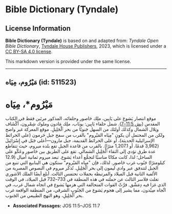 # Bible Dictionary (Tyndale)

## License Information

**Bible Dictionary (Tyndale)** is based on and adapted from: _Tyndale Open Bible Dictionary_, [Tyndale House Publishers](https://tyndaleopenresources.com/), 2023, which is licensed under a [CC BY-SA 4.0 license](https://creativecommons.org/licenses/by-sa/4.0/legalcode.en).

This markdown version is provided under the same license.



--------------------------------

## مَيْرُوم، مِيَاه (id: 511523)

مَيْرُوم\*، مِيَاه
==================

موقع انتصار يَشوع على يَابِين، ملِك حَاصور وحلفائه، المذكور مرتَين فقط في الكتاب المقدس ([يش 11:5–7](https://ref.ly/Josh11:5-Josh11:7)). شمل حلفاء يَابِين: يوبَاب، ملِك مَادون وملوك شِمْرون، أَكْشَاف وتِلال الشمال وكذلك أولئك من السهل جَنوبًا من بحر ٱلْجَلِيلِ. موقع المعركة غير واضح ولكن من المحتمل أن يكون "مِيَاه المَيْروم" بالقرب من سفح جبل حَرمون (على الخرائط الإسرائيلية الحديثة)، أو على الخرائط القديمة، جبل مارون—أعلى جَبَل في إِسْرَائِيلَ (3,962 قدمًا، أو 1,207\.1 مترًا). بالقرب من قاعدة الجبل تقع بلدة ميروم، حيث تتقاطع عدة طرق تؤدي إلى التقاء ٱلْجَلِيلِ الشمالي. تقع على الطريق بين حَاصور وعَكّو على الساحل؛ لذا، كانت مكانًا مناسبًا لتجمُّع أعداء يَشوع. تبعد ميروم ثمانية أميال (12\.9 كيلومترًا) جَنُوب غرب حَاصور. لذلك، فإن "مياه المَيْروم" ستكون هي الينابيع التي تنبع من الجبل لتتدفق عبر وادي ليمون إلى بحر ٱلْجَلِيلِ. تُذكَر ميروم في النصوص المصرية من الألفية الثانية قبل الميلاد والمرتبطة بحملات تحتمس الثالث. أبلغ أيضًا الملك الآشوري تغلث فلاسر الثالث عن حملته في هذه المنطقة في 733–732 قبل الميلاد، في الوقت الذي غزا فيه دِمَشْق. فرَّتْ القوات المتحالفة التي هزمها يَشوع في اتجاه شمال غرب، في اتِّجاه صِيْدون، مما يشير إلى هجوم يَشوع من الجَنُوب الشرقي، من المنطقة الواقعة غرب بحر ٱلْجَلِيلِ، وهو النهج الطبيعي من الجَنوب.

* **Associated Passages:** JOS 11:5–JOS 11:7

